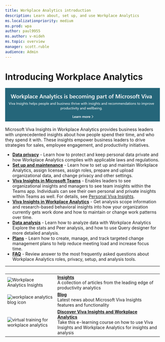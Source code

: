 ```yaml
---
title: Workplace Analytics introduction
description: Learn about, set up, and use Workplace Analytics
ms.localizationpriority: medium 
ms.prod: wpa
author: paul9955
ms.author: v-mideh
ms.topic: overview
manager: scott.ruble
audience: Admin
---
```


# Introducing Workplace Analytics

[![Viva announcement.](./images/viva-banner-2.png)](https://www.microsoft.com/microsoft-viva/insights)

Microsoft Viva Insights in Workplace Analytics provides business leaders with unprecedented insights about how people spend their time, and who they spend it with. These insights empower business leaders to drive strategies for sales, employee engagement, and productivity initiatives.

* [**Data privacy**](../WorkplaceAnalytics/privacy/data-protection-intro.md) - Learn how to protect and keep personal data private and how Workplace Analytics complies with applicable laws and regulations.
* [**Set up and maintenance**](../WorkplaceAnalytics/setup/set-up-workplace-analytics.md) - Learn how to set up and maintain Workplace Analytics, assign licenses, assign roles, prepare and upload organizational data, and change privacy and other settings.
* [**Viva Insights in Microsoft Teams**](../WorkplaceAnalytics/use/viva-insights-intro.md) - Enables leaders to see organizational insights and managers to see team insights within the Teams app. Individuals can see their own personal and private insights within Teams as well. For details, see [Personal Viva Insights](/insights/teams-app).
* [**Viva Insights in Workplace Analytics**](../WorkplaceAnalytics/use/insights.md) - Get analysis scope information and research-based behavioral insights into how your organization currently gets work done and how to maintain or change work patterns over time.
* [**Data analysis**](../WorkplaceAnalytics/Overview/get-started.md) - Learn how to analyze data with Workplace Analytics Explore the stats and Peer analysis, and how to use Query designer for more detailed analysis.
* [**Plans**](../WorkplaceAnalytics/tutorials/solutionsv2-intro.md) - Learn how to create, manage, and track targeted change management plans to help reduce meeting load and increase focus time.
* [**FAQ**](../WorkplaceAnalytics/use/faq.md) - Review answer to the most frequently asked questions about Workplace Analytics roles, privacy, setup, and analysis tools.

|  &nbsp;       | &nbsp;        |
| ------------- | ------------- |
| <img src="/media/common/i_progressive.svg" alt="Workplace Analytics Insights" width="40 px" height="40 px"> | [**Insights**](https://insights.office.com)<br>A collection of articles from the leading edge of productivity analytics |
| <img src="/media/common/i_blog.svg" alt="workplace analytics blog icon" width="40 px" height="40 px"> | [**Blog**](https://techcommunity.microsoft.com/t5/microsoft-viva-blog/bg-p/MicrosoftVivaBlog/label-name/Viva%20Insights)<br>Latest news about Microsoft Viva Insights features and functionality |
| <img src="/media/common/i_virtual-training.svg" alt="virtual training for workplace analytics" width="40 px" height="40 px"> | [**Discover Viva Insights and Workplace Analytics**](/learn/modules/workplace-analytics-discover/)<br>Take this e-learning course on how to use Viva Insights and Workplace Analytics for insights and analysis |
